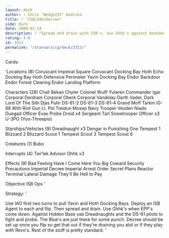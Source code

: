 ```yaml
---
layout: deck
author: ! Chris "Wedge231" Wodicka
title: ! "ISB/IAO/Decree"
side: Dark
date: 2000-02-14
description: ! "Spread and drain with ISB's. Use Ghhk's against beatdown crews of EPP's."
rating: 4.0
id: 3313
permalink: "/starwarsccg/deck/3313/"
---
```

Cards: 

'Locations (8)
Coruscant Impeiral Square
Coruscant Docking Bay
Hoth Echo Docking Bay
Hoth Defensive Perimeter
Yavin Docking Bay
Endor Backdoor
Endor Forest Clearing
Endor Landing Platform

Characters (28)
Chall Bekan
Chyler
Colonel Wullf Yularen
Commander Igar
Corporal Derdram
Corporal Oberk
Corporal Vandolay
Darth Vader, Dark Lord Of The Sith
Djas Puhr
DS-61-2
DS-61-3
DS-61-4
Grand Moff Tarkin
IG-88 With Riot Gun
Lt. Pol Treidun
Mosep
Navy Trooper Vesden
Niado Duegad
Officer Evax
Probe Droid x4
Sergeant Tarl
Snowtrooper Officer x3
U-3PO (Yoo-Threepio)

Starships/Vehicles (9)
Dreadnaught x3
Dengar in Punishing One
Tempest 1
Blizzard 2
Blizzard Scout 1
Tempest Scout 3
Tempest Scout 6

Creatures (1)
Bubo

Interrupts (4)
Twi'lek Advisor
Ghhk x3

Effects (9)
Bad Feeling Have I
Come Here You Big Coward
Security Precautions
Imperial Decree
Imperial Arrest Order
Secret Plans
Reactor Terminal
Lateral Damage
They'll Be Hell to Pay

Objective
ISB Ops '

Strategy: '

Use IAO first two turns to pull Yavin and Hoth Docking Bays. Deploy an ISB Agent to each and flip. Then spread and drain. Use Ghhk's when EPP's come down. Against Hidden Base use Dreadnaughts and the DS-61 pilots to fight and probe. The Blue's are just there for some punch. Decree should be set up once you flip so get that out if they're draining you alot or if they play with Revo's. Rest of the stuff is pretty standard.
'
